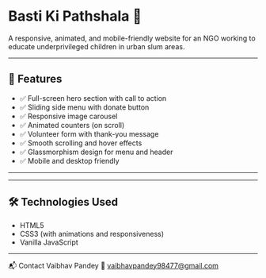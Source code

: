# Basti Ki Pathshala 🌱

A responsive, animated, and mobile-friendly website for an NGO working to educate underprivileged children in urban slum areas.

---

## 🚀 Features

- ✅ Full-screen hero section with call to action
- ✅ Sliding side menu with donate button
- ✅ Responsive image carousel
- ✅ Animated counters (on scroll)
- ✅ Volunteer form with thank-you message
- ✅ Smooth scrolling and hover effects
- ✅ Glassmorphism design for menu and header
- ✅ Mobile and desktop friendly

---

---

## 🛠️ Technologies Used

- HTML5
- CSS3 (with animations and responsiveness)
- Vanilla JavaScript

---

📬 Contact
Vaibhav Pandey
📧 vaibhavpandey98477@gmail.com
